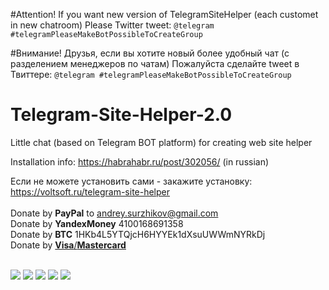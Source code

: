 #Attention!
If you want new version of TelegramSiteHelper (each customet in new chatroom)
Please Twitter tweet: 
`@telegram #telegramPleaseMakeBotPossibleToCreateGroup`

#Внимание!
Друзья, если вы хотите новый более удобный чат (с разделением менеджеров по чатам)
Пожалуйста сделайте tweet в Твиттере:
`@telegram #telegramPleaseMakeBotPossibleToCreateGroup`


# Telegram-Site-Helper-2.0
Little chat (based on Telegram BOT platform) for creating web site helper

Installation info: https://habrahabr.ru/post/302056/ (in russian)

Если не можете установить сами - закажите установку: <a href="https://voltsoft.ru/telegram-site-helper">https://voltsoft.ru/telegram-site-helper</a>
<br>
<br>
Donate by <b>PayPal</b> to andrey.surzhikov@gmail.com<br>
Donate by <b>YandexMoney</b> 4100168691358<br>
Donate by <b>BTC</b> 1HKb4L5YTQjcH6HYYEk1dXsuUWWmNYRkDj<br>
Donate by <a href="https://money.yandex.ru/embed/donate.xml?account=4100168691358&quickpay=donate&payment-type-choice=on&mobile-payment-type-choice=on&default-sum=100&targets=%D0%9F%D0%BE%D0%B4%D0%B4%D0%B5%D1%80%D0%B6%D0%BA%D0%B0+%D0%BF%D1%80%D0%BE%D0%B5%D0%BA%D1%82%D0%B0&target-visibility=on&project-name=Telegram+Site+Helper+2%2F0&project-site=https%3A%2F%2Fgithub.com%2FSurzhikov%2FTelegram-Site-Helper-2.0&button-text=01&successURL=https%3A%2F%2Fraw.githubusercontent.com%2FSurzhikov%2FTelegram-Site-Helper-2.0%2Fmaster%2Fthank-you.txt"><b>Visa</b>/<b>Mastercard</b></a><br><br>

<img src="https://habrastorage.org/files/bfb/eb5/242/bfbeb52421b349dba8aa9d40b8729e81.png"/>

<img src="https://habrastorage.org/files/c9c/3ed/1f9/c9c3ed1f96a848b2aa3e043213f499d5.png"/>

<img src="https://habrastorage.org/files/a0d/073/459/a0d07345976f4613873dd94f1d4ac0fc.png"/>

<img src="https://habrastorage.org/files/3f5/e6c/d15/3f5e6cd1569a466db2300d292a5228c8.png"/>

<img src="https://habrastorage.org/files/6be/002/fe5/6be002fe52cc40d2a967683311fabfff.png"/>
